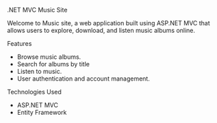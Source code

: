 .NET MVC Music Site

Welcome to Music site, a web application built using ASP.NET MVC that allows users to explore, download, and listen music albums online.

Features
- Browse music albums.
- Search for albums by title
- Listen to music.
- User authentication and account management.

Technologies Used
- ASP.NET MVC
- Entity Framework
